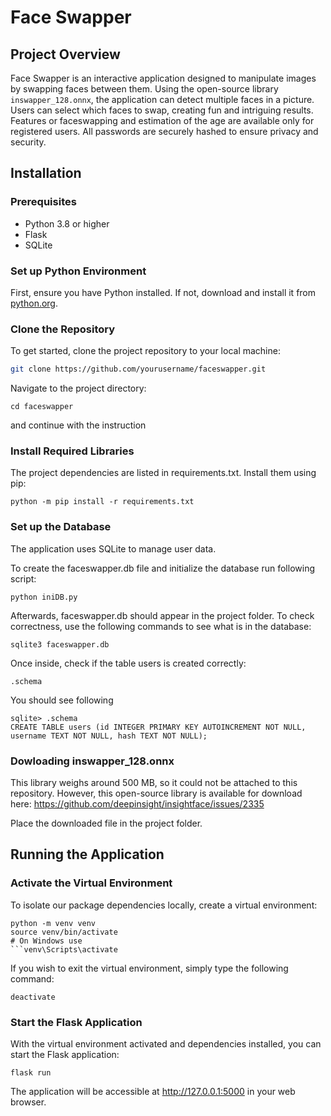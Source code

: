 # Face Swapper

## Project Overview
Face Swapper is an interactive application designed to manipulate images by swapping faces between them. Using the open-source library `inswapper_128.onnx`, the application can detect multiple faces in a picture. Users can select which faces to swap, creating fun and intriguing results. Features or faceswapping and estimation of the age are available only for registered users. All passwords are securely hashed to ensure privacy and security.

## Installation

### Prerequisites
- Python 3.8 or higher
- Flask
- SQLite

### Set up Python Environment
First, ensure you have Python installed. If not, download and install it from [python.org](https://www.python.org/).

### Clone the Repository
To get started, clone the project repository to your local machine:
```bash
git clone https://github.com/yourusername/faceswapper.git
```
Navigate to the project directory:
```
cd faceswapper
```
and continue with the instruction

### Install Required Libraries
The project dependencies are listed in requirements.txt. Install them using pip:
```
python -m pip install -r requirements.txt
```
### Set up the Database
The application uses SQLite to manage user data. 

To create the faceswapper.db file and initialize the database run following script:  
```
python iniDB.py
```
Afterwards, faceswapper.db should appear in the project folder. To check correctness, use the following commands to see what is in the database:
```
sqlite3 faceswapper.db
```
Once inside, check if the table users is created correctly:
```
.schema
```
You should see following
```
sqlite> .schema
CREATE TABLE users (id INTEGER PRIMARY KEY AUTOINCREMENT NOT NULL, username TEXT NOT NULL, hash TEXT NOT NULL);
```

### Dowloading inswapper_128.onnx
This library weighs around 500 MB, so it could not be attached to this repository. However, this open-source library is available for download here: https://github.com/deepinsight/insightface/issues/2335

Place the downloaded file in the project folder.

## Running the Application

### Activate the Virtual Environment
To isolate our package dependencies locally, create a virtual environment:
```
python -m venv venv
source venv/bin/activate  
# On Windows use
```venv\Scripts\activate
```
If you wish to exit the virtual environment, simply type the following command:
```
deactivate
```

### Start the Flask Application
With the virtual environment activated and dependencies installed, you can start the Flask application:

```
flask run
```
The application will be accessible at http://127.0.0.1:5000 in your web browser.
